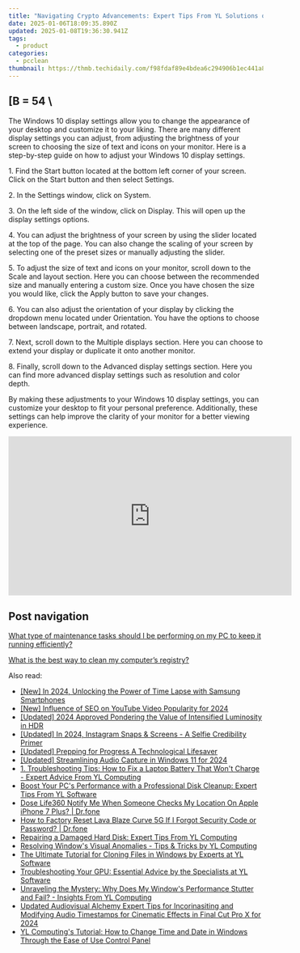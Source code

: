 ```yaml
---
title: "Navigating Crypto Advancements: Expert Tips From YL Solutions on Remaining Informed"
date: 2025-01-06T18:09:35.890Z
updated: 2025-01-08T19:36:30.941Z
tags:
  - product
categories:
  - pcclean
thumbnail: https://thmb.techidaily.com/f98fdaf89e4bdea6c294906b1ec441a8350731ced113bf3e78f52392f565d416.jpg
---
```


## \[B = 54 \

The Windows 10 display settings allow you to change the appearance of your desktop and customize it to your liking. There are many different display settings you can adjust, from adjusting the brightness of your screen to choosing the size of text and icons on your monitor. Here is a step-by-step guide on how to adjust your Windows 10 display settings. 

1\. Find the Start button located at the bottom left corner of your screen. Click on the Start button and then select Settings.

2\. In the Settings window, click on System.

3\. On the left side of the window, click on Display. This will open up the display settings options. 

4\. You can adjust the brightness of your screen by using the slider located at the top of the page. You can also change the scaling of your screen by selecting one of the preset sizes or manually adjusting the slider.

5\. To adjust the size of text and icons on your monitor, scroll down to the Scale and layout section. Here you can choose between the recommended size and manually entering a custom size. Once you have chosen the size you would like, click the Apply button to save your changes.

6\. You can also adjust the orientation of your display by clicking the dropdown menu located under Orientation. You have the options to choose between landscape, portrait, and rotated.

7\. Next, scroll down to the Multiple displays section. Here you can choose to extend your display or duplicate it onto another monitor.

8\. Finally, scroll down to the Advanced display settings section. Here you can find more advanced display settings such as resolution and color depth. 

By making these adjustments to your Windows 10 display settings, you can customize your desktop to fit your personal preference. Additionally, these settings can help improve the clarity of your monitor for a better viewing experience.

<!-- affiliate ads begin -->
<iframe width="560" height="315" src="https://www.youtube.com/embed/vPGg53vbOsk?si=CkSEN5HFPS7vDuAa" title="YouTube video player" frameborder="0" allow="accelerometer; autoplay; clipboard-write; encrypted-media; gyroscope; picture-in-picture; web-share" referrerpolicy="strict-origin-when-cross-origin" allowfullscreen></iframe>
<!-- affiliate ads end -->

## Post navigation

[What type of maintenance tasks should I be performing on my PC to keep it running efficiently?](https://tools.techidaily.com/pcclean/products/)

[What is the best way to clean my computer’s registry?](https://tools.techidaily.com/pcclean/products/)

<ins class="adsbygoogle"
     style="display:block"
     data-ad-format="autorelaxed"
     data-ad-client="ca-pub-7571918770474297"
     data-ad-slot="1223367746"></ins>

<ins class="adsbygoogle"
     style="display:block"
     data-ad-client="ca-pub-7571918770474297"
     data-ad-slot="8358498916"
     data-ad-format="auto"
     data-full-width-responsive="true"></ins>

<span class="atpl-alsoreadstyle">Also read:</span>
<div><ul>
<li><a href="https://fox-links.techidaily.com/new-in-2024-unlocking-the-power-of-time-lapse-with-samsung-smartphones/"><u>[New] In 2024, Unlocking the Power of Time Lapse with Samsung Smartphones</u></a></li>
<li><a href="https://youtube-web.techidaily.com/nfluence-of-seo-on-youtube-video-popularity-for-2024/"><u>[New] Influence of SEO on YouTube Video Popularity for 2024</u></a></li>
<li><a href="https://fox-boxes.techidaily.com/updated-2024-approved-pondering-the-value-of-intensified-luminosity-in-hdr/"><u>[Updated] 2024 Approved Pondering the Value of Intensified Luminosity in HDR</u></a></li>
<li><a href="https://instagram-videos.techidaily.com/updated-in-2024-instagram-snaps-and-screens-a-selfie-credibility-primer/"><u>[Updated] In 2024, Instagram Snaps & Screens - A Selfie Credibility Primer</u></a></li>
<li><a href="https://extra-guidance.techidaily.com/updated-prepping-for-progress-a-technological-lifesaver/"><u>[Updated] Prepping for Progress A Technological Lifesaver</u></a></li>
<li><a href="https://fox-cloud.techidaily.com/updated-streamlining-audio-capture-in-windows-11-for-2024/"><u>[Updated] Streamlining Audio Capture in Windows 11 for 2024</u></a></li>
<li><a href="https://discover-fantastic.techidaily.com/1-troubleshooting-tips-how-to-fix-a-laptop-battery-that-wont-charge-expert-advice-from-yl-computing/"><u>1. Troubleshooting Tips: How to Fix a Laptop Battery That Won't Charge - Expert Advice From YL Computing</u></a></li>
<li><a href="https://discover-fantastic.techidaily.com/boost-your-pcs-performance-with-a-professional-disk-cleanup-expert-tips-from-yl-software/"><u>Boost Your PC's Performance with a Professional Disk Cleanup: Expert Tips From YL Software</u></a></li>
<li><a href="https://fake-location.techidaily.com/dose-life360-notify-me-when-someone-checks-my-location-on-apple-iphone-7-plus-drfone-by-drfone-virtual-ios/"><u>Dose Life360 Notify Me When Someone Checks My Location On Apple iPhone 7 Plus? | Dr.fone</u></a></li>
<li><a href="https://techidaily.com/how-to-factory-reset-lava-blaze-curve-5g-if-i-forgot-security-code-or-password-drfone-by-drfone-reset-android-reset-android/"><u>How to Factory Reset Lava Blaze Curve 5G If I Forgot Security Code or Password? | Dr.fone</u></a></li>
<li><a href="https://discover-fantastic.techidaily.com/repairing-a-damaged-hard-disk-expert-tips-from-yl-computing/"><u>Repairing a Damaged Hard Disk: Expert Tips From YL Computing</u></a></li>
<li><a href="https://discover-fantastic.techidaily.com/resolving-windows-visual-anomalies-tips-and-tricks-by-yl-computing/"><u>Resolving Window's Visual Anomalies - Tips & Tricks by YL Computing</u></a></li>
<li><a href="https://discover-fantastic.techidaily.com/the-ultimate-tutorial-for-cloning-files-in-windows-by-experts-at-yl-software/"><u>The Ultimate Tutorial for Cloning Files in Windows by Experts at YL Software</u></a></li>
<li><a href="https://discover-fantastic.techidaily.com/troubleshooting-your-gpu-essential-advice-by-the-specialists-at-yl-software/"><u>Troubleshooting Your GPU: Essential Advice by the Specialists at YL Software</u></a></li>
<li><a href="https://discover-fantastic.techidaily.com/unraveling-the-mystery-why-does-my-windows-performance-stutter-and-fail-insights-from-yl-computing/"><u>Unraveling the Mystery: Why Does My Window's Performance Stutter and Fail? - Insights From YL Computing</u></a></li>
<li><a href="https://audio-shaping.techidaily.com/updated-audiovisual-alchemy-expert-tips-for-incorinasiting-and-modifying-audio-timestamps-for-cinematic-effects-in-final-cut-pro-x-for-2024/"><u>Updated Audiovisual Alchemy Expert Tips for Incorinasiting and Modifying Audio Timestamps for Cinematic Effects in Final Cut Pro X for 2024</u></a></li>
<li><a href="https://discover-fantastic.techidaily.com/yl-computings-tutorial-how-to-change-time-and-date-in-windows-through-the-ease-of-use-control-panel/"><u>YL Computing's Tutorial: How to Change Time and Date in Windows Through the Ease of Use Control Panel</u></a></li>
</ul></div>

